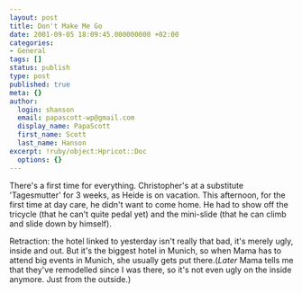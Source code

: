 ```yaml
---
layout: post
title: Don't Make Me Go
date: 2001-09-05 18:09:45.000000000 +02:00
categories:
- General
tags: []
status: publish
type: post
published: true
meta: {}
author:
  login: shanson
  email: papascott-wp@gmail.com
  display_name: PapaScott
  first_name: Scott
  last_name: Hanson
excerpt: !ruby/object:Hpricot::Doc
  options: {}
---
```

<p>There's a first time for everything. Christopher's at a substitute 'Tagesmutter' for 3 weeks, as Heide is on vacation. This afternoon, for the first time at day care, he didn't want to come home. He had to show off the tricycle (that he can't quite pedal yet) and the mini-slide (that he can climb and slide down by himself). </p>
<p>Retraction: the hotel linked to yesterday isn't really that bad, it's merely ugly, inside and out. But it's the biggest hotel in Munich, so when Mama has to attend big events in Munich, she usually gets put there.(<i>Later</i> Mama tells me that they've remodelled since I was there, so it's not even ugly on the inside anymore. Just from the outside.)</p>
